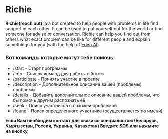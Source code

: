 # Richie
__Richie(reach out)__ ia a bot created to help people with problems in life find support in each other. It can be used to put yourself out for the world or find someone for advise or conversation.
Richie can help you find out from others what exact problem can be like for different people and explain somethings for you (with the help of [Eden AI](https://app.edenai.run/bricks/default)).

### Вот команды которые могут тебе помочь:
+ /start - Старт программы
+ /info - Список команд для работы с ботом
+ /participate - Принять участие в проекте
+ /description -  Дополнительное описание вашей (проблемы) проблемы
+ /details -  Добавить дополнительное описание вашей проблемы, что бы помочь другим распознать её
+ /seek - Поиск участников с похожей проблемой
+ /found - Поиск определенного участника (осуществляется по имени)

**Если Вам необходим контакт для связи со специалистом (Беларусь, Кыргызстан, Россия, Украина, Казахстан) Введите SOS или нажмите на кнопку**
